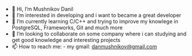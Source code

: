 - 👋 Hi, I’m Mushnikov Danil
- 👀 I’m interested in developing and i want to became a great developer
- 🌱 I’m currently learning C/C++ and trying to improve my knowlege in PostgreSQL, Frameworks, Git and much more
- 💞️ I’m looking to collaborate on some company where i can studying and get good knowledge and interesting projects
- 📫 How to reach me: - my gmail: danmushnikov@gmail.com

<!---
AW3Rgo0l/AW3Rgo0l is a ✨ special ✨ repository because its `README.md` (this file) appears on your GitHub profile.
You can click the Preview link to take a look at your changes.
--->
